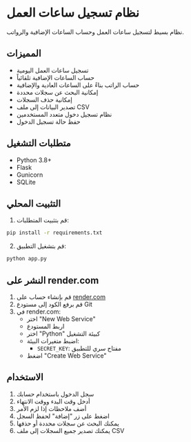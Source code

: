 # نظام تسجيل ساعات العمل

نظام بسيط لتسجيل ساعات العمل وحساب الساعات الإضافية والرواتب.

## المميزات

- تسجيل ساعات العمل اليومية
- حساب الساعات الإضافية تلقائياً
- حساب الراتب بناءً على الساعات العادية والإضافية
- إمكانية البحث عن سجلات محددة
- إمكانية حذف السجلات
- تصدير البيانات إلى ملف CSV
- نظام تسجيل دخول متعدد المستخدمين
- حفظ حالة تسجيل الدخول

## متطلبات التشغيل

- Python 3.8+
- Flask
- Gunicorn
- SQLite

## التثبيت المحلي

1. قم بتثبيت المتطلبات:
```bash
pip install -r requirements.txt
```

2. قم بتشغيل التطبيق:
```bash
python app.py
```

## النشر على render.com

1. قم بإنشاء حساب على [render.com](https://render.com)
2. قم برفع الكود إلى مستودع Git
3. في render.com:
   - اختر "New Web Service"
   - اربط المستودع
   - اختر "Python" كبيئة التشغيل
   - اضبط متغيرات البيئة:
     - `SECRET_KEY`: مفتاح سري للتطبيق
   - اضغط "Create Web Service"

## الاستخدام

1. سجل الدخول باستخدام حسابك
2. أدخل وقت البدء ووقت الانتهاء
3. أضف ملاحظات إذا لزم الأمر
4. اضغط على زر "إضافة" لحفظ السجل
5. يمكنك البحث عن سجلات محددة أو حذفها
6. يمكنك تصدير جميع السجلات إلى ملف CSV 